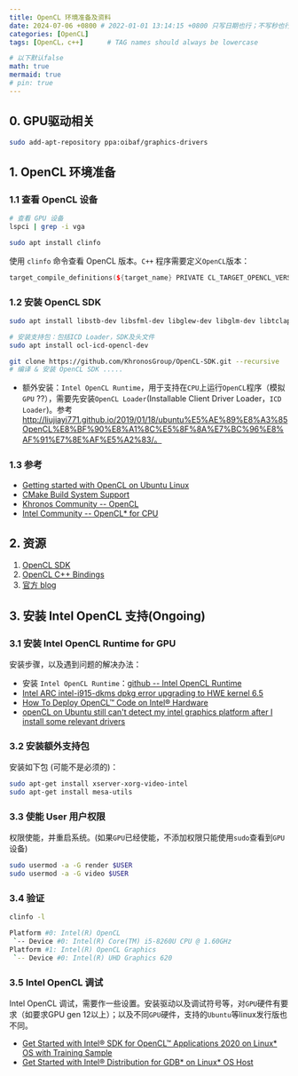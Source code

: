 ```yaml
---
title: OpenCL 环境准备及资料
date: 2024-07-06 +0800 # 2022-01-01 13:14:15 +0800 只写日期也行；不写秒也行；这样也行 2022-03-09T00:55:42+08:00
categories: [OpenCL]
tags: [OpenCL，c++]      # TAG names should always be lowercase

# 以下默认false
math: true
mermaid: true
# pin: true
---
```


## 0. GPU驱动相关

```bash
sudo add-apt-repository ppa:oibaf/graphics-drivers
```

## 1. OpenCL 环境准备

### 1.1 查看 OpenCL 设备

```bash
# 查看 GPU 设备
lspci | grep -i vga

sudo apt install clinfo
```

使用 `clinfo` 命令查看 OpenCL 版本。`C++` 程序需要定义`OpenCL`版本：

```c++
target_compile_definitions(${target_name} PRIVATE CL_TARGET_OPENCL_VERSION=300)
```

### 1.2 安装 OpenCL SDK

```bash
sudo apt install libstb-dev libsfml-dev libglew-dev libglm-dev libtclap-dev ruby doxygen -y

# 安装支持包：包括ICD Loader，SDK及头文件
sudo apt install ocl-icd-opencl-dev

git clone https://github.com/KhronosGroup/OpenCL-SDK.git --recursive
# 编译 & 安装 OpenCL SDK .....
```

* 额外安装：`Intel OpenCL Runtime`，用于支持在`CPU`上运行`OpenCL`程序（模拟`GPU` ??），需要先安装`OpenCL Loader`(Installable Client Driver Loader，`ICD Loader`)。参考 http://liujiayi771.github.io/2019/01/18/ubuntu%E5%AE%89%E8%A3%85OpenCL%E8%BF%90%E8%A1%8C%E5%8F%8A%E7%BC%96%E8%AF%91%E7%8E%AF%E5%A2%83/。

### 1.3 参考

* [Getting started with OpenCL on Ubuntu Linux](https://github.com/KhronosGroup/OpenCL-Guide/blob/main/chapters/getting_started_linux.md)
* [CMake Build System Support](https://github.com/KhronosGroup/OpenCL-Guide/blob/main/chapters/cmake_build-system_support.md)
* [Khronos Community -- OpenCL](https://community.khronos.org/c/opencl)
* [Intel Community -- OpenCL* for CPU](https://community.intel.com/t5/OpenCL-for-CPU/bd-p/opencl)

## 2. 资源

1. [OpenCL SDK](https://github.com/KhronosGroup/OpenCL-SDK)
2. [OpenCL C++ Bindings](https://github.com/KhronosGroup/OpenCL-CLHPP)
3. [官方 blog](https://www.khronos.org/blog/)

## 3. 安装 Intel OpenCL 支持(Ongoing)

### 3.1 安装 Intel OpenCL Runtime for GPU

安装步骤，以及遇到问题的解决办法：

* 安装 `Intel OpenCL Runtime`：[github -- Intel OpenCL Runtime](https://github.com/intel/compute-runtime/releases)
* [Intel ARC intel-i915-dkms dpkg error upgrading to HWE kernel 6.5](https://askubuntu.com/questions/1504148/intel-arc-intel-i915-dkms-dpkg-error-upgrading-to-hwe-kernel-6-5)
* [How To Deploy OpenCL™ Code on Intel® Hardware](https://www.intel.com/content/www/us/en/developer/tools/opencl/run.html)
* [openCL on Ubuntu still can't detect my intel graphics platform after I install some relevant drivers](https://community.intel.com/t5/GPU-Compute-Software/openCL-on-Ubuntu-still-can-t-detect-my-intel-graphics-platform/m-p/1164878)

### 3.2 安装额外支持包

安装如下包 (可能不是必须的)：

```bash
sudo apt-get install xserver-xorg-video-intel
sudo apt-get install mesa-utils
```

### 3.3 使能 User 用户权限

权限使能，并重启系统。(如果`GPU`已经使能，不添加权限只能使用`sudo`查看到`GPU`设备)

```bash
sudo usermod -a -G render $USER
sudo usermod -a -G video $USER
```

### 3.4 验证

```bash
clinfo -l

Platform #0: Intel(R) OpenCL
 `-- Device #0: Intel(R) Core(TM) i5-8260U CPU @ 1.60GHz
Platform #1: Intel(R) OpenCL Graphics
 `-- Device #0: Intel(R) UHD Graphics 620
```

### 3.5 Intel OpenCL 调试

Intel OpenCL 调试，需要作一些设置。安装驱动以及调试符号等，对`GPU`硬件有要求（如要求GPU gen 12以上）；以及不同`GPU`硬件，支持的`Ubuntu`等linux发行版也不同。

* [Get Started with Intel® SDK for OpenCL™ Applications 2020 on Linux* OS with Training Sample](https://www.intel.cn/content/www/cn/zh/developer/articles/guide/sdk-for-opencl-2020-gsg-linux-os.html)
* [Get Started with Intel® Distribution for GDB* on Linux* OS Host](https://www.intel.com/content/www/us/en/docs/distribution-for-gdb/get-started-guide-linux/2024-2/overview.html)
